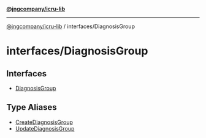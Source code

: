 [**@jngcompany/icru-lib**](../../README.md)

***

[@jngcompany/icru-lib](../../README.md) / interfaces/DiagnosisGroup

# interfaces/DiagnosisGroup

## Interfaces

- [DiagnosisGroup](interfaces/DiagnosisGroup.md)

## Type Aliases

- [CreateDiagnosisGroup](type-aliases/CreateDiagnosisGroup.md)
- [UpdateDiagnosisGroup](type-aliases/UpdateDiagnosisGroup.md)
